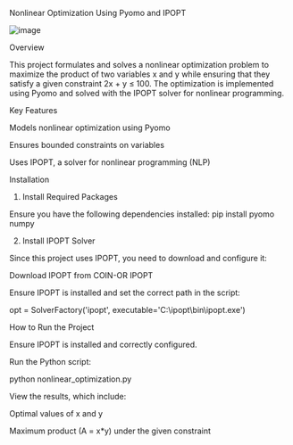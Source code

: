 Nonlinear Optimization Using Pyomo and IPOPT

![image](https://github.com/user-attachments/assets/6a77152e-3260-4640-821a-544603e806ed)


Overview

This project formulates and solves a nonlinear optimization problem to maximize the product of two variables x and y while ensuring that they satisfy a given constraint 2x + y ≤ 100. The optimization is implemented using Pyomo and solved with the IPOPT solver for nonlinear programming.

Key Features

Models nonlinear optimization using Pyomo

Ensures bounded constraints on variables

Uses IPOPT, a solver for nonlinear programming (NLP)

Installation

1. Install Required Packages

Ensure you have the following dependencies installed:
pip install pyomo numpy

2. Install IPOPT Solver

Since this project uses IPOPT, you need to download and configure it:

Download IPOPT from COIN-OR IPOPT

Ensure IPOPT is installed and set the correct path in the script:

opt = SolverFactory('ipopt', executable='C:\\ipopt\\bin\\ipopt.exe')

How to Run the Project

Ensure IPOPT is installed and correctly configured.

Run the Python script:

python nonlinear_optimization.py

View the results, which include:

Optimal values of x and y

Maximum product (A = x*y) under the given constraint

